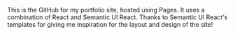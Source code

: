 This is the GitHub for my portfolio site, hosted using Pages. It uses a combination of React and Semantic UI React. Thanks to Semantic UI React's templates for giving me inspiration for the layout and design of the site!
